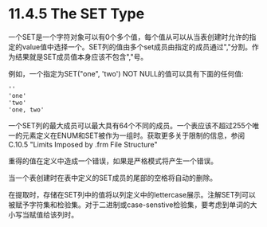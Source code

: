# 11.4.5 The SET Type

一个SET是一个字符对象可以有0个多个值，每个值从可以从当表创建时允许的指定的value值中选择一个。SET列的值由多个set成员由指定的成员通过","分割。作为结果就是SET成员值本身应该不包含","号。

例如，一个指定为SET\("one", 'two'\) NOT NULL的值可以具有下面的任何值:

```
''
'one'
'two'
'one, two'
```

一个SET列的最大成员可以最大具有64个不同的成员。一个表应该不超过255个唯一的元素定义在ENUM和SET被作为一组时。获取更多关于限制的信息，参阅C.10.5 "Limits Imposed by .frm File Structure"

重得的值在定义中造成一个错误，如果是严格模式将产生一个错误。

当一个表创建时在表中定义的SET成员的尾部的空格将自动的删除。

在提取时，存储在SET列中的值将以列定义中的lettercase展示。注解SET列可以被赋予字符集和检验集。对于二进制或case-senstive检验集，要考虑到单词的大小写当赋值给该列时。

